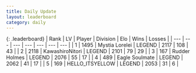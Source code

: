 ```yaml
---
title: Daily Update
layout: leaderboard
category: daily
---
```


{: .leaderboard}
| Rank | LV | Player | Division | Elo | Wins | Losses |
| --- | --- | --- | --- | --- | --- | --- |
| <span data-change="0">1</span> | 1495 | <span title="ID: 315148">Mystia Lorelei</span> | LEGEND | <span data-change="1">2117</span> | <span data-change="8">108</span> | <span data-change="3">43</span> |
| <span data-change="0">2</span> | 2118 | <span title="ID: 164871">KawashiroNitori</span> | LEGEND | <span data-change="6">2101</span> | <span data-change="6">79</span> | <span data-change="2">29</span> |
| <span data-change="2">3</span> | 167 | <span title="ID: 219412">Rudder Holmes</span> | LEGEND | <span data-change="33">2076</span> | <span data-change="9">55</span> | <span data-change="1">17</span> |
| <span data-change="7">4</span> | 489 | <span title="ID: 512212">Eagle Soulmate</span> | LEGEND | <span data-change="47">2062</span> | <span data-change="8">41</span> | <span data-change="1">17</span> |
| <span data-change="2">5</span> | 169 | <span title="ID: 528147">HELLO_ITSYELLOW</span> | LEGEND | <span data-change="12">2053</span> | <span data-change="2">31</span> | <span data-change="0">6</span> |